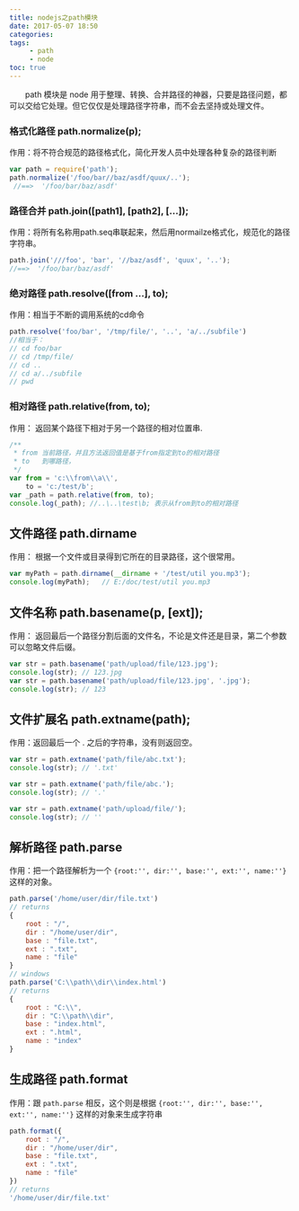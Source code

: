 ```yaml
---
title: nodejs之path模块
date: 2017-05-07 18:50
categories:
tags:
     - path
     - node
toc: true
---
```

&ensp;&ensp;&ensp;&ensp;path 模块是 node 用于整理、转换、合并路径的神器，只要是路径问题，都可以交给它处理。但它仅仅是处理路径字符串，而不会去坚持或处理文件。

<!-- more -->

### 格式化路径 path.normalize(p);
作用：将不符合规范的路径格式化，简化开发人员中处理各种复杂的路径判断
```javascript
var path = require('path');
path.normalize('/foo/bar//baz/asdf/quux/..');
 //==>  '/foo/bar/baz/asdf'
```

### 路径合并 path.join([path1], [path2], […]);
作用：将所有名称用path.seq串联起来，然后用normailze格式化，规范化的路径字符串。
```javascript
path.join('///foo', 'bar', '//baz/asdf', 'quux', '..');
//==>  '/foo/bar/baz/asdf'
```

### 绝对路径 path.resolve([from …], to);
作用：相当于不断的调用系统的cd命令
```javascript
path.resolve('foo/bar', '/tmp/file/', '..', 'a/../subfile')
//相当于：
// cd foo/bar
// cd /tmp/file/
// cd ..
// cd a/../subfile
// pwd
```

### 相对路径 path.relative(from, to);
作用： 返回某个路径下相对于另一个路径的相对位置串.
```javascript
/**
 * from 当前路径，并且方法返回值是基于from指定到to的相对路径
 * to   到哪路径，
 */
var from = 'c:\\from\\a\\',
    to = 'c:/test/b';
var _path = path.relative(from, to);
console.log(_path); //..\..\test\b; 表示从from到to的相对路径
```

## 文件路径 path.dirname
作用： 根据一个文件或目录得到它所在的目录路径，这个很常用。
```javascript
var myPath = path.dirname(__dirname + '/test/util you.mp3');
console.log(myPath);   // E:/doc/test/util you.mp3
```

## 文件名称 path.basename(p, [ext]);
作用： 返回最后一个路径分割后面的文件名，不论是文件还是目录，第二个参数可以忽略文件后缀。
```javascript
var str = path.basename('path/upload/file/123.jpg');
console.log(str); // 123.jpg
var str = path.basename('path/upload/file/123.jpg', '.jpg');
console.log(str); // 123
```

## 文件扩展名 path.extname(path);
作用：返回最后一个 . 之后的字符串，没有则返回空。
```javascript
var str = path.extname('path/file/abc.txt');
console.log(str); // '.txt'

var str = path.extname('path/file/abc.');
console.log(str); // '.'

var str = path.extname('path/upload/file/');
console.log(str); // ''
```

## 解析路径 path.parse
作用：把一个路径解析为一个 `{root:'', dir:'', base:'', ext:'', name:''}` 这样的对象。
```javascript
path.parse('/home/user/dir/file.txt')
// returns
{
    root : "/",
    dir : "/home/user/dir",
    base : "file.txt",
    ext : ".txt",
    name : "file"
}
// windows
path.parse('C:\\path\\dir\\index.html')
// returns
{
    root : "C:\\",
    dir : "C:\\path\\dir",
    base : "index.html",
    ext : ".html",
    name : "index"
}
```

## 生成路径 path.format
作用：跟 `path.parse` 相反，这个则是根据 `{root:'', dir:'', base:'', ext:'', name:''}` 这样的对象来生成字符串
```javascript
path.format({
    root : "/",
    dir : "/home/user/dir",
    base : "file.txt",
    ext : ".txt",
    name : "file"
})
// returns
'/home/user/dir/file.txt'
```

